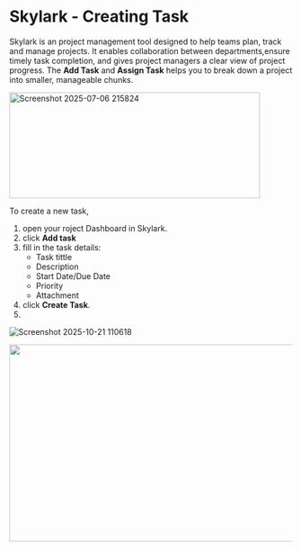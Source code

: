 # Skylark - Creating Task 
Skylark is an project management tool designed to help teams plan, track and manage projects. It enables collaboration between departments,ensure timely task completion, and gives project managers a clear view of project progress. The **Add Task** and **Assign Task** helps you to break down a project into smaller, manageable chunks.  

<img width="446" height="188" alt="Screenshot 2025-07-06 215824" src="https://github.com/user-attachments/assets/e3cea248-20da-4dbf-801a-72517d776e06" />  

To create a new task,
1. open your roject Dashboard in Skylark.  
2. click **Add task**  
3. fill in the task details:  
   - Task tittle
   - Description
   - Start Date/Due Date
   - Priority
   - Attachment
4. click **Create Task**.
5. 

      
![Screenshot 2025-10-21 110618](https://github.com/user-attachments/assets/37389c24-6d76-4dd4-ae00-5361836408d2)  

<p align=center>
<img src=https://github.com/user-attachments/assets/37389c24-6d76-4dd4-ae00-5361836408d2 width=800 height=350
</p>


